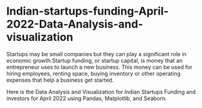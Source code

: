 # Indian-startups-funding-April-2022-Data-Analysis-and-visualization
 Startups may be small companies but they can play a significant role in economic growth.Startup funding, or startup capital, is money that an entrepreneur uses to launch a new business. This money can be used for hiring employees, renting space, buying inventory or other operating expenses that help a business get started. 

 Here is the Data Analysis and Visualization for Indian Startups Funding and investors for April 2022 using Pandas, Matplotlib, and Seaborn.
